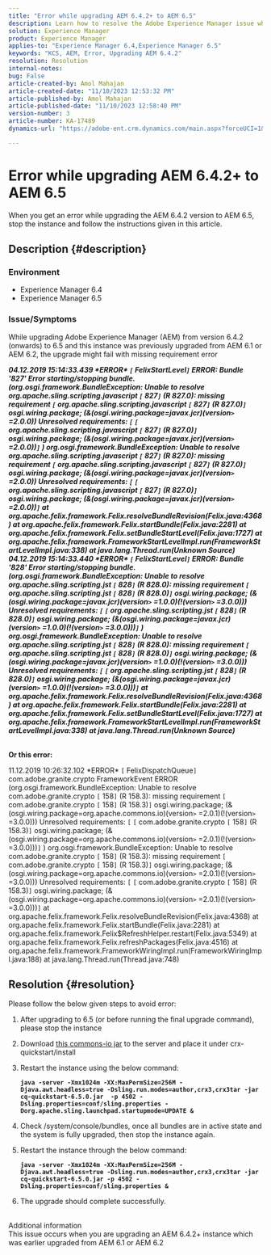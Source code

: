 ```yaml
---
title: "Error while upgrading AEM 6.4.2+ to AEM 6.5"
description: Learn how to resolve the Adobe Experience Manager issue where an error occurs while upgrading AEM's version 6.4.2 to 6.5.
solution: Experience Manager
product: Experience Manager
applies-to: "Experience Manager 6.4,Experience Manager 6.5"
keywords: "KCS, AEM, Error, Upgrading AEM 6.4.2"
resolution: Resolution
internal-notes: 
bug: False
article-created-by: Amol Mahajan
article-created-date: "11/10/2023 12:53:32 PM"
article-published-by: Amol Mahajan
article-published-date: "11/10/2023 12:58:40 PM"
version-number: 3
article-number: KA-17489
dynamics-url: "https://adobe-ent.crm.dynamics.com/main.aspx?forceUCI=1&pagetype=entityrecord&etn=knowledgearticle&id=b6cbe324-c87f-ee11-8179-6045bd006b25"

---
```

# Error while upgrading AEM 6.4.2+ to AEM 6.5


When you get an error while upgrading the AEM 6.4.2 version to AEM 6.5, stop the instance and follow the instructions given in this article.

## Description {#description}


### <b>Environment</b>

- Experience Manager 6.4
- Experience Manager 6.5


### <b>Issue/Symptoms</b>

While upgrading Adobe Experience Manager (AEM) from version 6.4.2 (onwards) to 6.5 and this instance was previously upgraded from AEM 6.1 or AEM 6.2, the upgrade might fail with missing requirement error

<b>*04.12.2019 15:14:33.439 \*ERROR\* `[` FelixStartLevel`]`  ERROR: Bundle '827' Error starting/stopping bundle. (org.osgi.framework.BundleException: Unable to resolve org.apache.sling.scripting.javascript `[` 827`]` (R 827.0): missing requirement `[` org.apache.sling.scripting.javascript `[` 827`]` (R 827.0)`]`  osgi.wiring.package; (&(osgi.wiring.package=javax.jcr)(version`>` =2.0.0)) Unresolved requirements: `[` `[` org.apache.sling.scripting.javascript `[` 827`]` (R 827.0)`]`  osgi.wiring.package; (&(osgi.wiring.package=javax.jcr)(version`>` =2.0.0))`]` )*
*org.osgi.framework.BundleException: Unable to resolve org.apache.sling.scripting.javascript `[` 827`]` (R 827.0): missing requirement `[` org.apache.sling.scripting.javascript `[` 827`]` (R 827.0)`]`  osgi.wiring.package; (&(osgi.wiring.package=javax.jcr)(version`>` =2.0.0)) Unresolved requirements: `[` `[` org.apache.sling.scripting.javascript `[` 827`]` (R 827.0)`]`  osgi.wiring.package; (&(osgi.wiring.package=javax.jcr)(version`>` =2.0.0))`]`*
*at org.apache.felix.framework.Felix.resolveBundleRevision(Felix.java:4368)*
*at org.apache.felix.framework.Felix.startBundle(Felix.java:2281)*
*at org.apache.felix.framework.Felix.setBundleStartLevel(Felix.java:1727)*
*at org.apache.felix.framework.FrameworkStartLevelImpl.run(FrameworkStartLevelImpl.java:338)*
*at java.lang.Thread.run(Unknown Source)*
*04.12.2019 15:14:33.440 \*ERROR\* `[` FelixStartLevel`]`  ERROR: Bundle '828' Error starting/stopping bundle. (org.osgi.framework.BundleException: Unable to resolve org.apache.sling.scripting.jst `[` 828`]` (R 828.0): missing requirement `[` org.apache.sling.scripting.jst `[` 828`]` (R 828.0)`]`  osgi.wiring.package; (&(osgi.wiring.package=javax.jcr)(version`>` =1.0.0)(!(version`>` =3.0.0))) Unresolved requirements: `[` `[` org.apache.sling.scripting.jst `[` 828`]` (R 828.0)`]`  osgi.wiring.package; (&(osgi.wiring.package=javax.jcr)(version`>` =1.0.0)(!(version`>` =3.0.0)))`]` )*
*org.osgi.framework.BundleException: Unable to resolve org.apache.sling.scripting.jst `[` 828`]` (R 828.0): missing requirement `[` org.apache.sling.scripting.jst `[` 828`]` (R 828.0)`]`  osgi.wiring.package; (&(osgi.wiring.package=javax.jcr)(version`>` =1.0.0)(!(version`>` =3.0.0))) Unresolved requirements: `[` `[` org.apache.sling.scripting.jst `[` 828`]` (R 828.0)`]`  osgi.wiring.package; (&(osgi.wiring.package=javax.jcr)(version`>` =1.0.0)(!(version`>` =3.0.0)))`]`*
*at org.apache.felix.framework.Felix.resolveBundleRevision(Felix.java:4368)*
*at org.apache.felix.framework.Felix.startBundle(Felix.java:2281)*
*at org.apache.felix.framework.Felix.setBundleStartLevel(Felix.java:1727)*
*at org.apache.felix.framework.FrameworkStartLevelImpl.run(FrameworkStartLevelImpl.java:338)*
*at java.lang.Thread.run(Unknown Source)*

<br>Or this error:</b>

11.12.2019 10:26:32.102 \*ERROR\* `[` FelixDispatchQueue`]`  com.adobe.granite.crypto FrameworkEvent ERROR (org.osgi.framework.BundleException: Unable to resolve com.adobe.granite.crypto `[` 158`]` (R 158.3): missing requirement `[` com.adobe.granite.crypto `[` 158`]` (R 158.3)`]`  osgi.wiring.package; (&(osgi.wiring.package=org.apache.commons.io)(version`>` =2.0.1)(!(version`>` =3.0.0))) Unresolved requirements: `[` `[` com.adobe.granite.crypto `[` 158`]` (R 158.3)`]`  osgi.wiring.package; (&(osgi.wiring.package=org.apache.commons.io)(version`>` =2.0.1)(!(version`>` =3.0.0)))`]` )
 org.osgi.framework.BundleException: Unable to resolve com.adobe.granite.crypto `[` 158`]` (R 158.3): missing requirement `[` com.adobe.granite.crypto `[` 158`]` (R 158.3)`]`  osgi.wiring.package; (&(osgi.wiring.package=org.apache.commons.io)(version`>` =2.0.1)(!(version`>` =3.0.0))) Unresolved requirements: `[` `[` com.adobe.granite.crypto `[` 158`]` (R 158.3)`]`  osgi.wiring.package; (&(osgi.wiring.package=org.apache.commons.io)(version`>` =2.0.1)(!(version`>` =3.0.0)))`]` 
 at org.apache.felix.framework.Felix.resolveBundleRevision(Felix.java:4368)
 at org.apache.felix.framework.Felix.startBundle(Felix.java:2281)
 at org.apache.felix.framework.Felix$RefreshHelper.restart(Felix.java:5349)
 at org.apache.felix.framework.Felix.refreshPackages(Felix.java:4516)
 at org.apache.felix.framework.FrameworkWiringImpl.run(FrameworkWiringImpl.java:188)
 at java.lang.Thread.run(Thread.java:748)


## Resolution {#resolution}

Please follow the below given steps to avoid error:
1. After upgrading to 6.5 (or before running the final upgrade command), please stop the instance
2. Download [this commons-io jar](https://repo1.maven.org/maven2/commons-io/commons-io/2.6/commons-io-2.6.jar) to the server and place it under crx-quickstart/install
3. Restart the instance using the below command:

    <b>`java -server -Xmx1024m -XX:MaxPermSize=256M -Djava.awt.headless=true -Dsling.run.modes=author,crx3,crx3tar -jar cq-quickstart-6.5.0.jar  -p 4502 -Dsling.properties=conf/sling.properties -Dorg.apache.sling.launchpad.startupmode=UPDATE &`</b>
4. Check /system/console/bundles, once all bundles are in active state and the system is fully upgraded, then stop the instance again.
5. Restart the instance through the below command:

    <b>`java -server -Xmx1024m -XX:MaxPermSize=256M -Djava.awt.headless=true -Dsling.run.modes=author,crx3,crx3tar -jar cq-quickstart-6.5.0.jar -p 4502 -Dsling.properties=conf/sling.properties &`</b>
6. The upgrade should complete successfully.

<br>Additional information<br>
This issue occurs when you are upgrading an AEM 6.4.2+ instance which was earlier upgraded from AEM 6.1 or AEM 6.2

